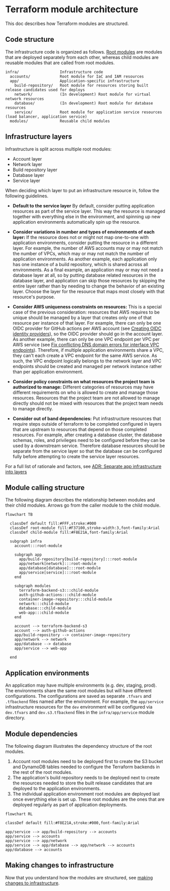 # Terraform module architecture

This doc describes how Terraform modules are structured.

## Code structure

The infrastructure code is organized as follows. [Root modules](https://www.terraform.io/language/modules#the-root-module) are modules that are deployed separately from each other, whereas child modules are reusable modules that are called from root modules.

```text
infra/                  Infrastructure code
  accounts/             Root module for IaC and IAM resources
  app/                  Application-specific infrastructure
    build-repository/   Root module for resources storing built release candidates used for deploys
    network/            (In development) Root module for virtual network resources
    database/           (In development) Root module for database resources
    service/            Root module for application service resources (load balancer, application service)
  modules/              Reusable child modules
```

## Infrastructure layers

Infrastructure is split across multiple root modules:

* Account layer
* Network layer
* Build repository layer
* Database layer
* Service layer

When deciding which layer to put an infrastructure resource in, follow the following guidelines.

* **Default to the service layer** By default, consider putting application resources as part of the service layer. This way the resource is managed together with everything else in the environment, and spinning up new application environments automatically spin up the resource.

* **Consider variations in number and types of environments of each layer:** If the resource does not or might not map one-to-one with application environments, consider putting the resource in a different layer. For example, the number of AWS accounts may or may not match the number of VPCs, which may or may not match the number of application environments. As another example, each application only has one instance of a build repository, which is shared across all environments. As a final example, an application may or may not need a database layer at all, so by putting database related resources in the database layer, and application can skip those resources by skipping the entire layer rather than by needing to change the behavior of an existing layer. Choose the layer for the resource that maps most closely with that resource's purpose.

* **Consider AWS uniqueness constraints on resources:** This is a special case of the previous consideration: resources that AWS requires to be unique should be managed by a layer that creates only one of that resource per instance of that layer. For example, there can only be one OIDC provider for GitHub actions per AWS account (see [Creating OIDC identity providers](https://docs.aws.amazon.com/IAM/latest/UserGuide/id_roles_providers_create_oidc.html)), so the OIDC provider should go in the account layer. As another example, there can only be one VPC endpoint per VPC per AWS service (see [Fix conflicting DNS domain errors for interface VPC endpoints](https://repost.aws/knowledge-center/vpc-interface-endpoint-domain-conflict)). Therefore, if multiple application environments share a VPC, they can't each create a VPC endpoint for the same AWS service. As such, the VPC endpoint logically belongs to the network layer and VPC endpoints should be created and managed per network instance rather than per application environment.

* **Consider policy constraints on what resources the project team is authorized to manage:** Different categories of resources may have different requirements on who is allowed to create and manage those resources. Resources that the project team are not allowed to manage directly should not be mixed with resources that the project team needs to manage directly.

* **Consider out of band dependencies:** Put infrastructure resources that require steps outside of terraform to be completed configured in layers that are upstream to resources that depend on those completed resources. For example, after creating a database cluster, the database schemas, roles, and privileges need to be configured before they can be used by a downstream service. Therefore database resources should be separate from the service layer so that the database can be configured fully before attempting to create the service layer resources.

For a full list of rationale and factors, see [ADR: Separate app infrastructure into layers](/docs/decisions/infra/0009-separate-app-infrastructure-into-layers.md)

## Module calling structure

The following diagram describes the relationship between modules and their child modules. Arrows go from the caller module to the child module.

```mermaid
flowchart TB

  classDef default fill:#FFF,stroke:#000
  classDef root-module fill:#F37100,stroke-width:3,font-family:Arial
  classDef child-module fill:#F8E21A,font-family:Arial

  subgraph infra
    account:::root-module

    subgraph app
      app/build-repository[build-repository]:::root-module
      app/network[network]:::root-module
      app/database[database]:::root-module
      app/service[service]:::root-module
    end

    subgraph modules
      terraform-backend-s3:::child-module
      auth-github-actions:::child-module
      container-image-repository:::child-module
      network:::child-module
      database:::child-module
      web-app:::child-module
    end

    account --> terraform-backend-s3
    account --> auth-github-actions
    app/build-repository --> container-image-repository
    app/network --> network
    app/database --> database
    app/service --> web-app

  end
```

## Application environments

An application may have multiple environments (e.g. dev, staging, prod). The environments share the same root modules but will have different configurations. The configurations are saved as separate `.tfvars` and `.tfbackend` files named after the environment. For example, the `app/service` infrastructure resources for the `dev` environment will be configured via `dev.tfvars` and `dev.s3.tfbackend` files in the `infra/app/service` module directory.

## Module dependencies

The following diagram illustrates the dependency structure of the root modules.

1. Account root modules need to be deployed first to create the S3 bucket and DynamoDB tables needed to configure the Terraform backends in the rest of the root modules.
2. The application's build repository needs to be deployed next to create the resources needed to store the built release candidates that are deployed to the application environments.
3. The individual application environment root modules are deployed last once everything else is set up. These root modules are the ones that are deployed regularly as part of application deployments.

```mermaid
flowchart RL

classDef default fill:#F8E21A,stroke:#000,font-family:Arial

app/service --> app/build-repository --> accounts
app/service --> accounts
app/service --> app/network
app/service --> app/database --> app/network --> accounts
app/database --> accounts
```

## Making changes to infrastructure

Now that you understand how the modules are structured, see [making changes to infrastructure](./making-infra-changes.md).

